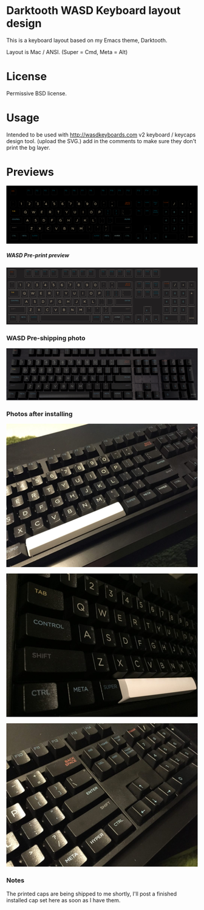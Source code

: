 # Darktooth WASD Keyboard layout design

This is a keyboard layout based on my Emacs theme, Darktooth.

Layout is Mac / ANSI. (Super = Cmd, Meta = Alt)

# License

Permissive BSD license.

# Usage

Intended to be used with http://wasdkeyboards.com v2 keyboard / keycaps design tool. (upload the SVG.) add in the comments to make sure they don't print the bg layer.

# Previews

[![](https://raw.githubusercontent.com/emacsfodder/dark-tooth-wasd/master/dark-tooth-wasd.png)](https://raw.githubusercontent.com/emacsfodder/dark-tooth-wasd/master/dark-tooth-wasd.png)

##### WASD Pre-print preview #####

[![](https://raw.githubusercontent.com/emacsfodder/dark-tooth-wasd/master/wasd-preview.jpg)](https://raw.githubusercontent.com/emacsfodder/dark-tooth-wasd/master/wasd-preview.jpg)

### WASD Pre-shipping photo

[![](https://raw.githubusercontent.com/emacsfodder/dark-tooth-wasd/master/wasd-photo.png)](https://raw.githubusercontent.com/emacsfodder/dark-tooth-wasd/master/wasd-photo.png)

### Photos after installing

[![](https://raw.githubusercontent.com/emacsfodder/dark-tooth-wasd/master/glam1.jpg)](https://raw.githubusercontent.com/emacsfodder/dark-tooth-wasd/master/glam2.jpg)

[![](https://raw.githubusercontent.com/emacsfodder/dark-tooth-wasd/master/glam3.jpg)](https://raw.githubusercontent.com/emacsfodder/dark-tooth-wasd/master/glam1.jpg)

[![](https://raw.githubusercontent.com/emacsfodder/dark-tooth-wasd/master/glam2.jpg)](https://raw.githubusercontent.com/emacsfodder/dark-tooth-wasd/master/glam3.jpg)


### Notes

The printed caps are being shipped to me shortly, I'll post a finished
installed cap set here as soon as I have them.
